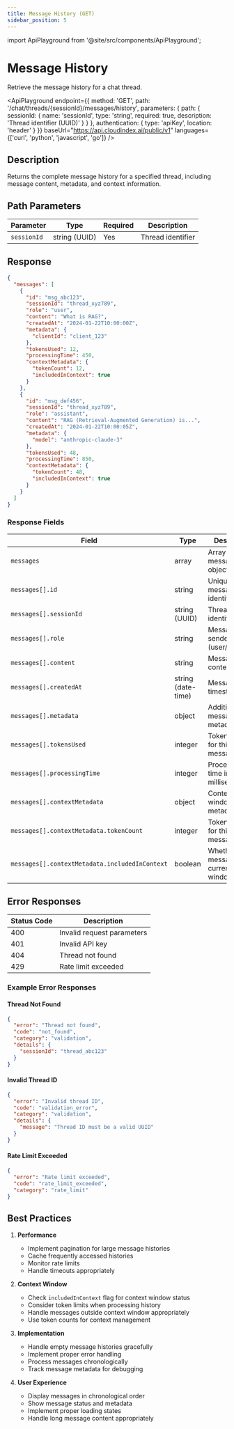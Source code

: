 ```yaml
---
title: Message History (GET)
sidebar_position: 5
---
```


import ApiPlayground from '@site/src/components/ApiPlayground';

# Message History

Retrieve the message history for a chat thread.

<ApiPlayground
  endpoint={{
    method: 'GET',
    path: '/chat/threads/{sessionId}/messages/history',
    parameters: {
      path: {
        sessionId: {
          name: 'sessionId',
          type: 'string',
          required: true,
          description: 'Thread identifier (UUID)'
        }
      }
    },
    authentication: {
      type: 'apiKey',
      location: 'header'
    }
  }}
  baseUrl="https://api.cloudindex.ai/public/v1"
  languages={['curl', 'python', 'javascript', 'go']}
/>

## Description

Returns the complete message history for a specified thread, including message content, metadata, and context information.

## Path Parameters

| Parameter | Type | Required | Description |
|-----------|------|----------|-------------|
| `sessionId` | string (UUID) | Yes | Thread identifier |

## Response

```json
{
  "messages": [
    {
      "id": "msg_abc123",
      "sessionId": "thread_xyz789",
      "role": "user",
      "content": "What is RAG?",
      "createdAt": "2024-01-22T10:00:00Z",
      "metadata": {
        "clientId": "client_123"
      },
      "tokensUsed": 12,
      "processingTime": 450,
      "contextMetadata": {
        "tokenCount": 12,
        "includedInContext": true
      }
    },
    {
      "id": "msg_def456",
      "sessionId": "thread_xyz789",
      "role": "assistant",
      "content": "RAG (Retrieval-Augmented Generation) is...",
      "createdAt": "2024-01-22T10:00:05Z",
      "metadata": {
        "model": "anthropic-claude-3"
      },
      "tokensUsed": 48,
      "processingTime": 850,
      "contextMetadata": {
        "tokenCount": 48,
        "includedInContext": true
      }
    }
  ]
}
```

### Response Fields

| Field | Type | Description |
|-------|------|-------------|
| `messages` | array | Array of message objects |
| `messages[].id` | string | Unique message identifier |
| `messages[].sessionId` | string (UUID) | Thread identifier |
| `messages[].role` | string | Message sender (user/assistant) |
| `messages[].content` | string | Message content |
| `messages[].createdAt` | string (date-time) | Message timestamp |
| `messages[].metadata` | object | Additional message metadata |
| `messages[].tokensUsed` | integer | Tokens used for this message |
| `messages[].processingTime` | integer | Processing time in milliseconds |
| `messages[].contextMetadata` | object | Context window metadata |
| `messages[].contextMetadata.tokenCount` | integer | Token count for this message |
| `messages[].contextMetadata.includedInContext` | boolean | Whether message is in current context window |

## Error Responses

| Status Code | Description |
|-------------|-------------|
| 400 | Invalid request parameters |
| 401 | Invalid API key |
| 404 | Thread not found |
| 429 | Rate limit exceeded |

### Example Error Responses

#### Thread Not Found
```json
{
  "error": "Thread not found",
  "code": "not_found",
  "category": "validation",
  "details": {
    "sessionId": "thread_abc123"
  }
}
```

#### Invalid Thread ID
```json
{
  "error": "Invalid thread ID",
  "code": "validation_error",
  "category": "validation",
  "details": {
    "message": "Thread ID must be a valid UUID"
  }
}
```

#### Rate Limit Exceeded
```json
{
  "error": "Rate limit exceeded",
  "code": "rate_limit_exceeded",
  "category": "rate_limit"
}
```

## Best Practices

1. **Performance**
   - Implement pagination for large message histories
   - Cache frequently accessed histories
   - Monitor rate limits
   - Handle timeouts appropriately

2. **Context Window**
   - Check `includedInContext` flag for context window status
   - Consider token limits when processing history
   - Handle messages outside context window appropriately
   - Use token counts for context management

3. **Implementation**
   - Handle empty message histories gracefully
   - Implement proper error handling
   - Process messages chronologically
   - Track message metadata for debugging

4. **User Experience**
   - Display messages in chronological order
   - Show message status and metadata
   - Implement proper loading states
   - Handle long message content appropriately
